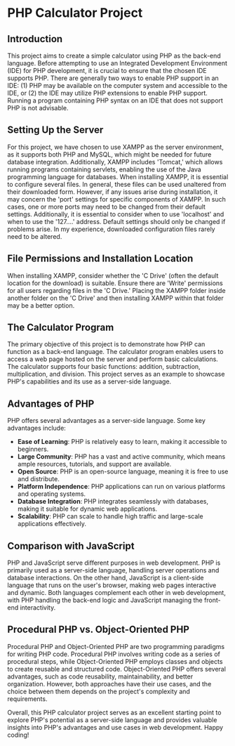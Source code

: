 # PHP Calculator Project

## Introduction
This project aims to create a simple calculator using PHP as the back-end language. Before attempting to use an Integrated Development Environment (IDE) for PHP development, it is crucial to ensure that the chosen IDE supports PHP. There are generally two ways to enable PHP support in an IDE: (1) PHP may be available on the computer system and accessible to the IDE, or (2) the IDE may utilize PHP extensions to enable PHP support. Running a program containing PHP syntax on an IDE that does not support PHP is not advisable.

## Setting Up the Server
For this project, we have chosen to use XAMPP as the server environment, as it supports both PHP and MySQL, which might be needed for future database integration. Additionally, XAMPP includes 'Tomcat,' which allows running programs containing servlets, enabling the use of the Java programming language for databases. When installing XAMPP, it is essential to configure several files. In general, these files can be used unaltered from their downloaded form. However, if any issues arise during installation, it may concern the 'port' settings for specific components of XAMPP. In such cases, one or more ports may need to be changed from their default settings. Additionally, it is essential to consider when to use 'localhost' and when to use the '127....' address. Default settings should only be changed if problems arise. In my experience, downloaded configuration files rarely need to be altered.

## File Permissions and Installation Location
When installing XAMPP, consider whether the 'C Drive' (often the default location for the download) is suitable. Ensure there are 'Write' permissions for all users regarding files in the 'C Drive.' Placing the XAMPP folder inside another folder on the 'C Drive' and then installing XAMPP within that folder may be a better option.

## The Calculator Program
The primary objective of this project is to demonstrate how PHP can function as a back-end language. The calculator program enables users to access a web page hosted on the server and perform basic calculations. The calculator supports four basic functions: addition, subtraction, multiplication, and division. This project serves as an example to showcase PHP's capabilities and its use as a server-side language.

## Advantages of PHP
PHP offers several advantages as a server-side language. Some key advantages include:
- **Ease of Learning**: PHP is relatively easy to learn, making it accessible to beginners.
- **Large Community**: PHP has a vast and active community, which means ample resources, tutorials, and support are available.
- **Open Source**: PHP is an open-source language, meaning it is free to use and distribute.
- **Platform Independence**: PHP applications can run on various platforms and operating systems.
- **Database Integration**: PHP integrates seamlessly with databases, making it suitable for dynamic web applications.
- **Scalability**: PHP can scale to handle high traffic and large-scale applications effectively.

## Comparison with JavaScript
PHP and JavaScript serve different purposes in web development. PHP is primarily used as a server-side language, handling server operations and database interactions. On the other hand, JavaScript is a client-side language that runs on the user's browser, making web pages interactive and dynamic. Both languages complement each other in web development, with PHP handling the back-end logic and JavaScript managing the front-end interactivity.

## Procedural PHP vs. Object-Oriented PHP
Procedural PHP and Object-Oriented PHP are two programming paradigms for writing PHP code. Procedural PHP involves writing code as a series of procedural steps, while Object-Oriented PHP employs classes and objects to create reusable and structured code. Object-Oriented PHP offers several advantages, such as code reusability, maintainability, and better organization. However, both approaches have their use cases, and the choice between them depends on the project's complexity and requirements.

Overall, this PHP calculator project serves as an excellent starting point to explore PHP's potential as a server-side language and provides valuable insights into PHP's advantages and use cases in web development. Happy coding!
